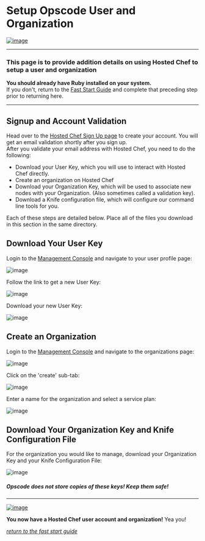 Setup Opscode User and Organization
===================================

  

[![image](../attachments/thumbnails/19923670/21463242)](http://wiki.opscode.com/download../attachments/19923670/blocks.png)

* * * * *

### This page is to provide addition details on using Hosted Chef to setup a user and organization

  
**You should already have Ruby installed on your system.**  
 If you don't, return to the [Fast Start
Guide](Fast%20Start%20Guide.html "Fast Start Guide") and complete that
preceding step prior to returning here.

* * * * *

  

Signup and Account Validation
-----------------------------

Head over to the [Hosted Chef Sign Up
page](http://www.opscode.com/hosted-chef/) to create your account. You
will get an email validation shortly after you sign up.  
 After you validate your email address with Hosted Chef, you need to do
the following:

-   Download your User Key, which you will use to interact with Hosted
    Chef directly.
-   Create an organization on Hosted Chef
-   Download your Organization Key, which will be used to associate new
    nodes with your Organization. (Also sometimes called a validation
    key).
-   Download a Knife configuration file, which will configure our
    command line tools for you.

Each of these steps are detailed below. Place all of the files you
download in this section in the same directory.

Download Your User Key
----------------------

Login to the [Management Console](http://manage.opscode.com) and
navigate to your user profile page:

![image](../attachments/19923670/20086971.png)

Follow the link to get a new User Key:

![image](../attachments/19923670/23658556.png)

Download your new User Key:

![image](../attachments/19923670/23658557.png)

Create an Organization
----------------------

Login to the [Management Console](http://manage.opscode.com) and
navigate to the organizations page:

![image](../attachments/19923670/23658558.png)

Click on the 'create' sub-tab:

![image](../attachments/19923670/20086970.png)

Enter a name for the organization and select a service plan:

![image](../attachments/19923670/20086969.png)

Download Your Organization Key and Knife Configuration File
-----------------------------------------------------------

For the organization you would like to manage, download your
Organization Key and your Knife Configuration File:

![image](../attachments/19923670/20086968.png)

##### Opscode does not store copies of these keys! Keep them safe!

  
  

* * * * *

[![image](../attachments/thumbnails/13762776/21463241)](http://wiki.opscode.com/download../attachments/13762776/thumbs-up-popover.png)

  
**You now have a Hosted Chef user account and organization!** Yea you!

  
*[return to the fast start
guide](Fast%20Start%20Guide.html "Fast Start Guide")*   
  

  
